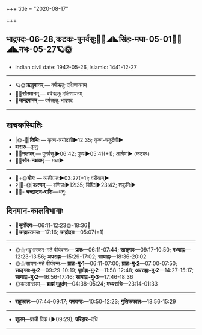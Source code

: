+++
title = "2020-08-17"

+++
## भाद्रपदः-06-28,कटकः-पुनर्वसुः🌛🌌◢◣सिंहः-मघा-05-01🌌🌞◢◣नभः-05-27🪐🌞
- Indian civil date: 1942-05-26, Islamic: 1441-12-27
___________________
- 🪐🌞**ऋतुमानम्** — वर्षऋतुः दक्षिणायनम्
- 🌌🌞**सौरमानम्** — वर्षऋतुः दक्षिणायनम्
- 🌛**चान्द्रमानम्** — वर्षऋतुः भाद्रपदः
___________________


## खचक्रस्थितिः
- |🌞-🌛|**तिथिः** — कृष्ण-त्रयोदशी►12:35; कृष्ण-चतुर्दशी►  
- **वासरः**—इन्दुः  
- 🌌🌛**नक्षत्रम्** — पुनर्वसुः►06:42; पुष्यः►05:41(+1); आश्रेषा► (कटकः)  
- 🌌🌞**सौर-नक्षत्रम्** — मघा►  
___________________
- 🌛+🌞**योगः** — व्यतीपातः►03:27(+1); वरीयान्►  
- २|🌛-🌞|**करणम्** — वणिजः►12:35; विष्टिः►23:42; शकुनिः►  
- 🌌🌛- **चन्द्राष्टम-राशिः**—धनुः  


## दिनमान-कालविभागाः
- 🌅**सूर्योदयः**—06:11-12:23🌞️-18:36🌇  
- 🌛**चन्द्रास्तमयः**—17:16; **चन्द्रोदयः**—05:07(+1)  
___________________
- 🌞⚝भट्टभास्कर-मते वीर्यवन्तः— **प्रातः**—06:11-07:44; **साङ्गवः**—09:17-10:50; **मध्याह्नः**—12:23-13:56; **अपराह्णः**—15:29-17:02; **सायाह्नः**—18:36-20:02  
- 🌞⚝सायण-मते वीर्यवन्तः— **प्रातः-मु॰1**—06:11-07:00; **प्रातः-मु॰2**—07:00-07:50; **साङ्गवः-मु॰2**—09:29-10:19; **पूर्वाह्णः-मु॰2**—11:58-12:48; **अपराह्णः-मु॰2**—14:27-15:17; **सायाह्णः-मु॰2**—16:56-17:46; **सायाह्णः-मु॰3**—17:46-18:36  
- 🌞कालान्तरम्— **ब्राह्मं मुहूर्तम्**—04:38-05:24; **मध्यरात्रिः**—23:14-01:33  
___________________
- **राहुकालः**—07:44-09:17; **यमघण्टः**—10:50-12:23; **गुलिककालः**—13:56-15:29  
___________________
- **शूलम्**—प्राची दिक् (►09:29); **परिहारः**–दधि  
___________________
